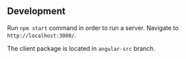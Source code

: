 ## Development
Run `npm start` command in order to run a server.  Navigate to `http://localhost:3000/`.

The client package is located in `angular-src` branch.
